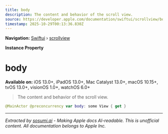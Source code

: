 ```yaml
---
title: body
description: The content and behavior of the scroll view.
source: https://developer.apple.com/documentation/swiftui/scrollview/body
timestamp: 2025-10-29T00:13:36.830Z
---
```


**Navigation:** [Swiftui](/documentation/swiftui) › [scrollview](/documentation/swiftui/scrollview)

**Instance Property**

# body

**Available on:** iOS 13.0+, iPadOS 13.0+, Mac Catalyst 13.0+, macOS 10.15+, tvOS 13.0+, visionOS 1.0+, watchOS 6.0+

> The content and behavior of the scroll view.

```swift
@MainActor @preconcurrency var body: some View { get }
```

---

*Extracted by [sosumi.ai](https://sosumi.ai) - Making Apple docs AI-readable.*
*This is unofficial content. All documentation belongs to Apple Inc.*

